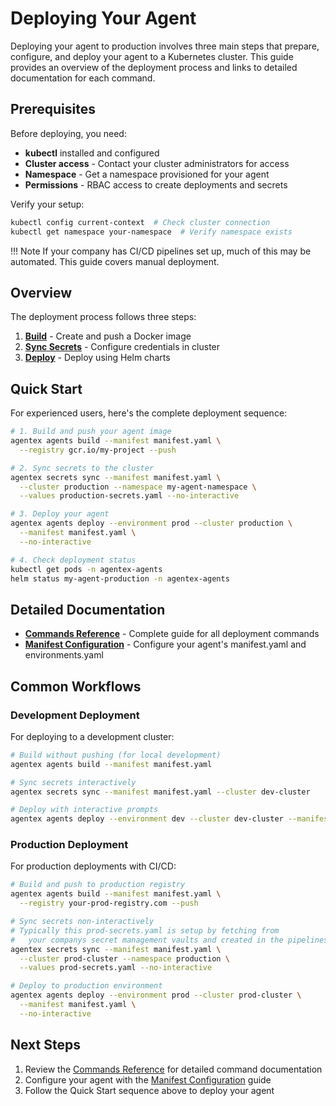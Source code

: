 # Deploying Your Agent

Deploying your agent to production involves three main steps that prepare, configure, and deploy your agent to a Kubernetes cluster. This guide provides an overview of the deployment process and links to detailed documentation for each command.

## Prerequisites

Before deploying, you need:
- **kubectl** installed and configured
- **Cluster access** - Contact your cluster administrators for access
- **Namespace** - Get a namespace provisioned for your agent
- **Permissions** - RBAC access to create deployments and secrets

Verify your setup:
```bash
kubectl config current-context  # Check cluster connection
kubectl get namespace your-namespace  # Verify namespace exists
```

!!! Note
    If your company has CI/CD pipelines set up, much of this may be automated. This guide covers manual deployment.

## Overview

The deployment process follows three steps:

1. **[Build](commands.md#agentex-agents-build)** - Create and push a Docker image
2. **[Sync Secrets](commands.md#agentex-secrets-sync)** - Configure credentials in cluster
3. **[Deploy](commands.md#agentex-agents-deploy)** - Deploy using Helm charts

## Quick Start

For experienced users, here's the complete deployment sequence:

```bash
# 1. Build and push your agent image
agentex agents build --manifest manifest.yaml \
  --registry gcr.io/my-project --push

# 2. Sync secrets to the cluster
agentex secrets sync --manifest manifest.yaml \
  --cluster production --namespace my-agent-namespace \
  --values production-secrets.yaml --no-interactive

# 3. Deploy your agent
agentex agents deploy --environment prod --cluster production \
  --manifest manifest.yaml \
  --no-interactive

# 4. Check deployment status
kubectl get pods -n agentex-agents
helm status my-agent-production -n agentex-agents
```

## Detailed Documentation

- **[Commands Reference](commands.md)** - Complete guide for all deployment commands
- **[Manifest Configuration](../manifest_setup.md)** - Configure your agent's manifest.yaml and environments.yaml

## Common Workflows

### Development Deployment
For deploying to a development cluster:

```bash
# Build without pushing (for local development)
agentex agents build --manifest manifest.yaml

# Sync secrets interactively
agentex secrets sync --manifest manifest.yaml --cluster dev-cluster

# Deploy with interactive prompts
agentex agents deploy --environment dev --cluster dev-cluster --manifest manifest.yaml
```

### Production Deployment
For production deployments with CI/CD:

```bash
# Build and push to production registry
agentex agents build --manifest manifest.yaml \
  --registry your-prod-registry.com --push

# Sync secrets non-interactively
# Typically this prod-secrets.yaml is setup by fetching from
#   your companys secret management vaults and created in the pipelines
agentex secrets sync --manifest manifest.yaml \
  --cluster prod-cluster --namespace production \
  --values prod-secrets.yaml --no-interactive

# Deploy to production environment
agentex agents deploy --environment prod --cluster prod-cluster \
  --manifest manifest.yaml \
  --no-interactive
```

## Next Steps

1. Review the [Commands Reference](commands.md) for detailed command documentation
2. Configure your agent with the [Manifest Configuration](../manifest_setup.md) guide
3. Follow the Quick Start sequence above to deploy your agent

